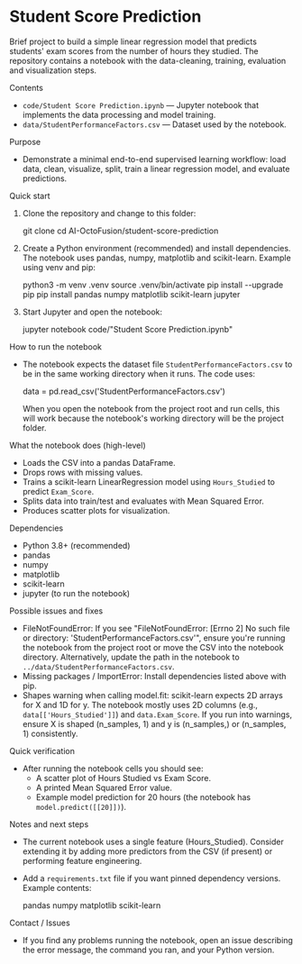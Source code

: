 # Student Score Prediction

Brief project to build a simple linear regression model that predicts students' exam scores from the number of hours they studied. The repository contains a notebook with the data-cleaning, training, evaluation and visualization steps.

Contents
 - `code/Student Score Prediction.ipynb` — Jupyter notebook that implements the data processing and model training.
 - `data/StudentPerformanceFactors.csv` — Dataset used by the notebook.

Purpose
 - Demonstrate a minimal end-to-end supervised learning workflow: load data, clean, visualize, split, train a linear regression model, and evaluate predictions.

Quick start

1. Clone the repository and change to this folder:

	git clone <repo-url>
	cd AI-OctoFusion/student-score-prediction

2. Create a Python environment (recommended) and install dependencies. The notebook uses pandas, numpy, matplotlib and scikit-learn. Example using venv and pip:

	python3 -m venv .venv
	source .venv/bin/activate
	pip install --upgrade pip
	pip install pandas numpy matplotlib scikit-learn jupyter

3. Start Jupyter and open the notebook:

	jupyter notebook code/"Student Score Prediction.ipynb"

How to run the notebook
 - The notebook expects the dataset file `StudentPerformanceFactors.csv` to be in the same working directory when it runs. The code uses:

	  data = pd.read_csv('StudentPerformanceFactors.csv')

	When you open the notebook from the project root and run cells, this will work because the notebook's working directory will be the project folder.

What the notebook does (high-level)
 - Loads the CSV into a pandas DataFrame.
 - Drops rows with missing values.
 - Trains a scikit-learn LinearRegression model using `Hours_Studied` to predict `Exam_Score`.
 - Splits data into train/test and evaluates with Mean Squared Error.
 - Produces scatter plots for visualization.

Dependencies
 - Python 3.8+ (recommended)
 - pandas
 - numpy
 - matplotlib
 - scikit-learn
 - jupyter (to run the notebook)

Possible issues and fixes
 - FileNotFoundError: If you see "FileNotFoundError: [Errno 2] No such file or directory: 'StudentPerformanceFactors.csv'", ensure you're running the notebook from the project root or move the CSV into the notebook directory. Alternatively, update the path in the notebook to `../data/StudentPerformanceFactors.csv`.
 - Missing packages / ImportError: Install dependencies listed above with pip.
 - Shapes warning when calling model.fit: scikit-learn expects 2D arrays for X and 1D for y. The notebook mostly uses 2D columns (e.g., `data[['Hours_Studied']]`) and `data.Exam_Score`. If you run into warnings, ensure X is shaped (n_samples, 1) and y is (n_samples,) or (n_samples, 1) consistently.

Quick verification
 - After running the notebook cells you should see:
	- A scatter plot of Hours Studied vs Exam Score.
	- A printed Mean Squared Error value.
	- Example model prediction for 20 hours (the notebook has `model.predict([[20]])`).

Notes and next steps
 - The current notebook uses a single feature (Hours_Studied). Consider extending it by adding more predictors from the CSV (if present) or performing feature engineering.
 - Add a `requirements.txt` file if you want pinned dependency versions. Example contents:

	pandas
	numpy
	matplotlib
	scikit-learn

Contact / Issues
 - If you find any problems running the notebook, open an issue describing the error message, the command you ran, and your Python version.
